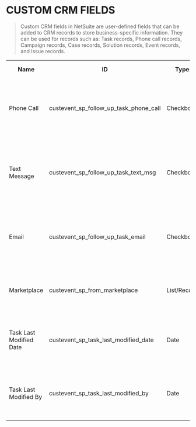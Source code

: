 # CUSTOM CRM FIELDS

> Custom CRM fields in NetSuite are user-defined fields that can be added to CRM records to store business-specific information. They can be used for records such as: Task records, Phone call records, Campaign records, Case records, Solution records, Event records, and Issue records.

<table>
  <tr>
    <th>Name</th>
    <th>ID</th>
    <th>Type</th>
    <th>List</th>
    <th>Used For</th>
    <th>Help Description</th>
    <th>Task</th>
    <th>Phone Call</th>
    <th>Employee</th>
    <th>Event</th>
    <th>Case</th>
    <th>Campaign</th>
  </tr>
  <tr>
    <td>Phone Call</td>
    <td>custevent_sp_follow_up_task_phone_call</td>
    <td>Checkbox</td>
    <td>N/A</td>
    <td>This field is used to track if Custom Auto Follow Up Tasks include a phone call.</td>
    <td>Check this box if this Customer Follow Up included a phone call.</td>
    <td>T</td>
    <td>F</td>
    <td>F</td>
    <td>F</td>
    <td>F</td>
    <td>N/A</td>
  </tr>
  <tr>
    <td>Text Message</td>
    <td>custevent_sp_follow_up_task_text_msg</td>
    <td>Checkbox</td>
    <td>N/A</td>
    <td>This field is used to track if Custom Auto Follow Up Tasks include a text message.</td>
    <td>Check this box if this Customer Follow Up included a text message.</td>
    <td>T</td>
    <td>F</td>
    <td>F</td>
    <td>F</td>
    <td>F</td>
    <td>N/A</td>
  </tr>
  <tr>
    <td>Email</td>
    <td>custevent_sp_follow_up_task_email</td>
    <td>Checkbox</td>
    <td>N/A</td>
    <td>This field is used to track if Custom Auto Follow Up Tasks include an email.</td>
    <td>Check this box if this Customer Follow Up included an email.</td>
    <td>T</td>
    <td>F</td>
    <td>F</td>
    <td>F</td>
    <td>F</td>
    <td>N/A</td>
  </tr>
  <tr>
    <td>Marketplace</td>
    <td>custevent_sp_from_marketplace</td>
    <td>List/Record</td>
    <td>Market Place</td>
    <td>This field is used to track the marketplace this case came from.</td>
    <td>Add the marketplace this case came from.</td>
    <td>F</td>
    <td>F</td>
    <td>F</td>
    <td>T</td>
    <td>F</td>
    <td>N/A</td>
  </tr>
  <tr>
    <td>Task Last Modified Date</td>
    <td>custevent_sp_task_last_modified_date</td>
    <td>Date</td>
    <td>N/A</td>
    <td>This field is used to track the last date and time the task was modified.</td>
    <td>Autogenerated value.</td>
    <td>T</td>
    <td>F</td>
    <td>F</td>
    <td>F</td>
    <td>F</td>
    <td>N/A</td>
  </tr>
  <tr>
    <td>Task Last Modified By</td>
    <td>custevent_sp_task_last_modified_by</td>
    <td>Date</td>
    <td>N/A</td>
    <td>This field is used to track the user who last modified the task.</td>
    <td>Autogenerated value.</td>
    <td>T</td>
    <td>F</td>
    <td>F</td>
    <td>F</td>
    <td>F</td>
    <td>N/A</td>
  </tr>
</table>
